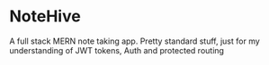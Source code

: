 # NoteHive
A full stack MERN note taking app. Pretty standard stuff, just for my understanding of JWT tokens, Auth and protected routing



